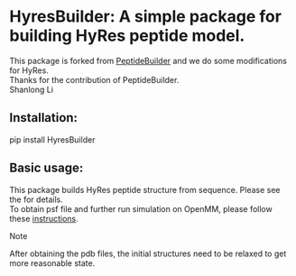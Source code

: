 # HyresBuilder: A simple package for building HyRes peptide model.   
This package is forked from [PeptideBuilder](https://github.com/clauswilke/PeptideBuilder) and we do some modifications for HyRes.   
Thanks for the contribution of PeptideBuilder.    
Shanlong Li    

## Installation:   
pip install HyresBuilder


## Basic usage:   
This package builds HyRes peptide structure from sequence. Please see the for details.   
To obtain psf file and further run simulation on OpenMM, please follow these [instructions](https://github.com/wayuer19/HyRes_GPU).   
>[!NOTE]
>After obtaining the pdb files, the initial structures need to be relaxed to get more reasonable state.   
